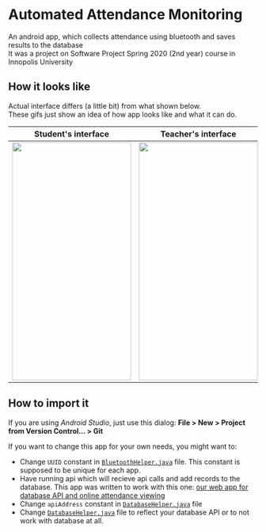 # Automated Attendance Monitoring

An android app, which collects attendance using bluetooth and saves results to the database<br>
It was a project on Software Project Spring 2020 (2nd year) course in Innopolis University



## How it looks like

Actual interface differs (a little bit) from what shown below.<br>
These gifs just show an idea of how app looks like and what it can do. 

| Student's interface | Teacher's interface |
| --- | --- |
| <img src="https://i.imgur.com/7aHX9PH.gif" width="240" height="480"> | <img src="https://i.imgur.com/a23zwLf.gif" width="240" height="480"> |



## How to import it

If you are using *Android Studio*, just use this dialog: **File > New > Project from Version Control... > Git**

If you want to change this app for your own needs, you might want to:
* Change `UUID` constant in [`BluetoothHelper.java`](/app/src/main/java/com/example/automatedattendancemonitoring/BluetoothHelper.java) file. This constant is supposed to be unique for each app.
* Have running api which will recieve api calls and add records to the database. This app was written to work with this one: [our web app for database API and online attendance viewing](https://github.com/sham1lk/AMS)
* Change `apiAddress` constant in [`DatabaseHelper.java`](/app/src/main/java/com/example/automatedattendancemonitoring/DatabaseHelper.java) file
* Change [`DatabaseHelper.java`](/app/src/main/java/com/example/automatedattendancemonitoring/DatabaseHelper.java) file to reflect your database API or to not work with database at all.
